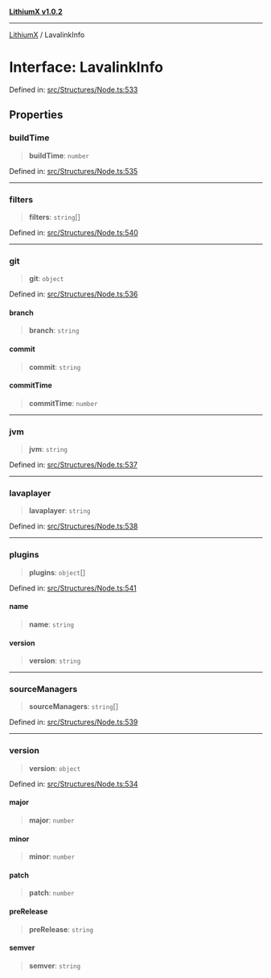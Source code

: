 [**LithiumX v1.0.2**](../README.md)

***

[LithiumX](../globals.md) / LavalinkInfo

# Interface: LavalinkInfo

Defined in: [src/Structures/Node.ts:533](https://github.com/anantix-network/LithiumX/blob/791eed01fbe9f7030525ce976bc687f47cb06e89/src/Structures/Node.ts#L533)

## Properties

### buildTime

> **buildTime**: `number`

Defined in: [src/Structures/Node.ts:535](https://github.com/anantix-network/LithiumX/blob/791eed01fbe9f7030525ce976bc687f47cb06e89/src/Structures/Node.ts#L535)

***

### filters

> **filters**: `string`[]

Defined in: [src/Structures/Node.ts:540](https://github.com/anantix-network/LithiumX/blob/791eed01fbe9f7030525ce976bc687f47cb06e89/src/Structures/Node.ts#L540)

***

### git

> **git**: `object`

Defined in: [src/Structures/Node.ts:536](https://github.com/anantix-network/LithiumX/blob/791eed01fbe9f7030525ce976bc687f47cb06e89/src/Structures/Node.ts#L536)

#### branch

> **branch**: `string`

#### commit

> **commit**: `string`

#### commitTime

> **commitTime**: `number`

***

### jvm

> **jvm**: `string`

Defined in: [src/Structures/Node.ts:537](https://github.com/anantix-network/LithiumX/blob/791eed01fbe9f7030525ce976bc687f47cb06e89/src/Structures/Node.ts#L537)

***

### lavaplayer

> **lavaplayer**: `string`

Defined in: [src/Structures/Node.ts:538](https://github.com/anantix-network/LithiumX/blob/791eed01fbe9f7030525ce976bc687f47cb06e89/src/Structures/Node.ts#L538)

***

### plugins

> **plugins**: `object`[]

Defined in: [src/Structures/Node.ts:541](https://github.com/anantix-network/LithiumX/blob/791eed01fbe9f7030525ce976bc687f47cb06e89/src/Structures/Node.ts#L541)

#### name

> **name**: `string`

#### version

> **version**: `string`

***

### sourceManagers

> **sourceManagers**: `string`[]

Defined in: [src/Structures/Node.ts:539](https://github.com/anantix-network/LithiumX/blob/791eed01fbe9f7030525ce976bc687f47cb06e89/src/Structures/Node.ts#L539)

***

### version

> **version**: `object`

Defined in: [src/Structures/Node.ts:534](https://github.com/anantix-network/LithiumX/blob/791eed01fbe9f7030525ce976bc687f47cb06e89/src/Structures/Node.ts#L534)

#### major

> **major**: `number`

#### minor

> **minor**: `number`

#### patch

> **patch**: `number`

#### preRelease

> **preRelease**: `string`

#### semver

> **semver**: `string`
